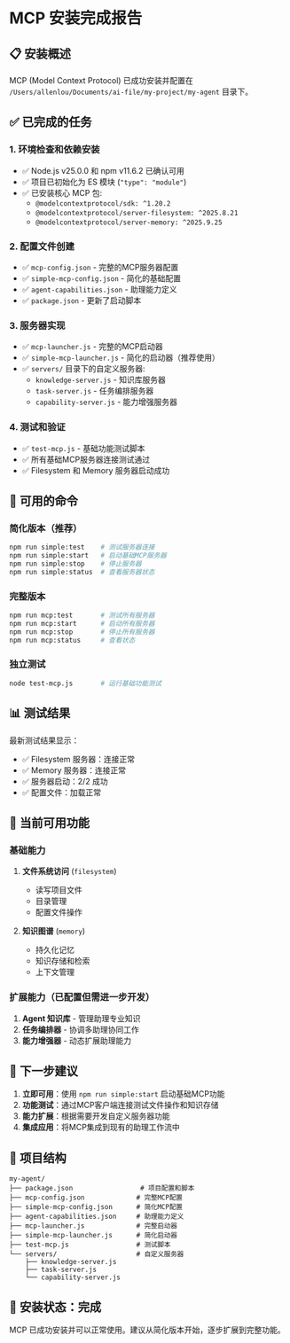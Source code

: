 # MCP 安装完成报告

## 📋 安装概述

MCP (Model Context Protocol) 已成功安装并配置在 `/Users/allenlou/Documents/ai-file/my-project/my-agent` 目录下。

## ✅ 已完成的任务

### 1. 环境检查和依赖安装
- ✅ Node.js v25.0.0 和 npm v11.6.2 已确认可用
- ✅ 项目已初始化为 ES 模块 (`"type": "module"`)
- ✅ 已安装核心 MCP 包:
  - `@modelcontextprotocol/sdk: ^1.20.2`
  - `@modelcontextprotocol/server-filesystem: ^2025.8.21`
  - `@modelcontextprotocol/server-memory: ^2025.9.25`

### 2. 配置文件创建
- ✅ `mcp-config.json` - 完整的MCP服务器配置
- ✅ `simple-mcp-config.json` - 简化的基础配置
- ✅ `agent-capabilities.json` - 助理能力定义
- ✅ `package.json` - 更新了启动脚本

### 3. 服务器实现
- ✅ `mcp-launcher.js` - 完整的MCP启动器
- ✅ `simple-mcp-launcher.js` - 简化的启动器（推荐使用）
- ✅ `servers/` 目录下的自定义服务器:
  - `knowledge-server.js` - 知识库服务器
  - `task-server.js` - 任务编排服务器
  - `capability-server.js` - 能力增强服务器

### 4. 测试和验证
- ✅ `test-mcp.js` - 基础功能测试脚本
- ✅ 所有基础MCP服务器连接测试通过
- ✅ Filesystem 和 Memory 服务器启动成功

## 🚀 可用的命令

### 简化版本（推荐）
```bash
npm run simple:test    # 测试服务器连接
npm run simple:start   # 启动基础MCP服务器
npm run simple:stop    # 停止服务器
npm run simple:status  # 查看服务器状态
```

### 完整版本
```bash
npm run mcp:test       # 测试所有服务器
npm run mcp:start      # 启动所有服务器
npm run mcp:stop       # 停止所有服务器
npm run mcp:status     # 查看状态
```

### 独立测试
```bash
node test-mcp.js       # 运行基础功能测试
```

## 📊 测试结果

最新测试结果显示：
- ✅ Filesystem 服务器：连接正常
- ✅ Memory 服务器：连接正常
- ✅ 服务器启动：2/2 成功
- ✅ 配置文件：加载正常

## 🎯 当前可用功能

### 基础能力
1. **文件系统访问** (`filesystem`)
   - 读写项目文件
   - 目录管理
   - 配置文件操作

2. **知识图谱** (`memory`)
   - 持久化记忆
   - 知识存储和检索
   - 上下文管理

### 扩展能力（已配置但需进一步开发）
1. **Agent 知识库** - 管理助理专业知识
2. **任务编排器** - 协调多助理协同工作
3. **能力增强器** - 动态扩展助理能力

## 🔧 下一步建议

1. **立即可用**：使用 `npm run simple:start` 启动基础MCP功能
2. **功能测试**：通过MCP客户端连接测试文件操作和知识存储
3. **能力扩展**：根据需要开发自定义服务器功能
4. **集成应用**：将MCP集成到现有的助理工作流中

## 📁 项目结构

```
my-agent/
├── package.json                 # 项目配置和脚本
├── mcp-config.json             # 完整MCP配置
├── simple-mcp-config.json      # 简化MCP配置
├── agent-capabilities.json     # 助理能力定义
├── mcp-launcher.js             # 完整启动器
├── simple-mcp-launcher.js      # 简化启动器
├── test-mcp.js                 # 测试脚本
└── servers/                    # 自定义服务器
    ├── knowledge-server.js
    ├── task-server.js
    └── capability-server.js
```

## 🎉 安装状态：完成

MCP 已成功安装并可以正常使用。建议从简化版本开始，逐步扩展到完整功能。